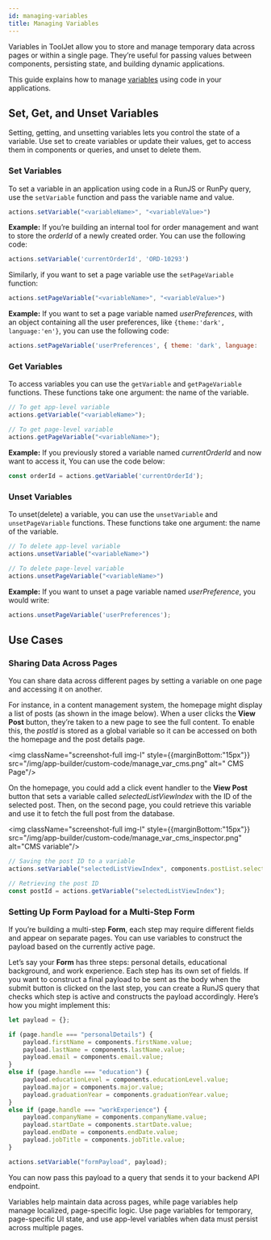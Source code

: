 ```yaml
---
id: managing-variables
title: Managing Variables
---
```


Variables in ToolJet allow you to store and manage temporary data across pages or within a single page. They’re useful for passing values between components, persisting state, and building dynamic applications.

This guide explains how to manage [variables](/docs/beta/app-builder/events/use-case/variables) using code in your applications.

## Set, Get, and Unset Variables

Setting, getting, and unsetting variables lets you control the state of a variable. Use set to create variables or update their values, get to access them in components or queries, and unset to delete them. 

### Set Variables

To set a variable in an application using code in a RunJS or RunPy query, use the `setVariable` function and pass the variable name and value. 

```js
actions.setVariable("<variableName>", "<variableValue>")
```

**Example:** If you’re building an internal tool for order management and want to store the *orderId* of a newly created order. You can use the following code:

```js
actions.setVariable('currentOrderId', 'ORD-10293')
```

Similarly, if you want to set a page variable use the `setPageVariable` function:

```js
actions.setPageVariable("<variableName>", "<variableValue>")
``` 

**Example:** If you want to set a page variable named *userPreferences*, with an object containing all the user preferences, like `{theme:'dark', language:'en'}`, you can use the following code:

```js
actions.setPageVariable('userPreferences', { theme: 'dark', language: 'en' });
```

### Get Variables
To access variables you can use the `getVariable` and `getPageVariable` functions. These functions take one argument: the name of the variable. 

```js
// To get app-level variable
actions.getVariable("<variableName>");

// To get page-level variable
actions.getPageVariable("<variableName>");
``` 

**Example:** If you previously stored a variable named *currentOrderId* and now want to access it, You can use the code below:

```js
const orderId = actions.getVariable('currentOrderId');
```

### Unset Variables
To unset(delete) a variable, you can use the `unsetVariable` and `unsetPageVariable` functions. These functions take one argument: the name of the variable.

```js
// To delete app-level variable
actions.unsetVariable("<variableName>")

// To delete page-level variable
actions.unsetPageVariable("<variableName>")
```

**Example:** If you want to unset a page variable named *userPreference*, you would write:

```js
actions.unsetPageVariable('userPreferences');
```

## Use Cases

### Sharing Data Across Pages

You can share data across different pages by setting a variable on one page and accessing it on another. 

For instance, in a content management system, the homepage might display a list of posts (as shown in the image below). When a user clicks the **View Post** button, they’re taken to a new page to see the full content. To enable this, the *postId* is stored as a global variable so it can be accessed on both the homepage and the post details page.

<img className="screenshot-full img-l" style={{marginBottom:"15px"}} src="/img/app-builder/custom-code/manage_var_cms.png" alt=" CMS Page"/>

On the homepage, you could add a click event handler to the **View Post** button that sets a variable called *selectedListViewIndex* with the ID of the selected post. Then, on the second page, you could retrieve this variable and use it to fetch the full post from the database.

<img className="screenshot-full img-l" style={{marginBottom:"15px"}} src="/img/app-builder/custom-code/manage_var_cms_inspector.png" alt="CMS variable"/>

```js
// Saving the post ID to a variable
actions.setVariable("selectedListViewIndex", components.postList.selectedRow.id); 

// Retrieving the post ID
const postId = actions.getVariable("selectedListViewIndex");
```

### Setting Up Form Payload for a Multi-Step Form

If you’re building a multi-step **Form**, each step may require different fields and appear on separate pages. You can use variables to construct the payload based on the currently active page.

Let’s say your **Form** has three steps: personal details, educational background, and work experience. Each step has its own set of fields. If you want to construct a final payload to be sent as the body when the submit button is clicked on the last step, you can create a RunJS query that checks which step is active and constructs the payload accordingly. Here’s how you might implement this:

```js
let payload = {};

if (page.handle === "personalDetails") {
    payload.firstName = components.firstName.value;
    payload.lastName = components.lastName.value;
    payload.email = components.email.value;
} 
else if (page.handle === "education") {
    payload.educationLevel = components.educationLevel.value;
    payload.major = components.major.value;
    payload.graduationYear = components.graduationYear.value;
} 
else if (page.handle === "workExperience") {
    payload.companyName = components.companyName.value;
    payload.startDate = components.startDate.value;
    payload.endDate = components.endDate.value;
    payload.jobTitle = components.jobTitle.value;
}

actions.setVariable("formPayload", payload);
```

You can now pass this payload to a query that sends it to your backend API endpoint.

Variables help maintain data across pages, while page variables help manage localized, page-specific logic. Use page variables for temporary, page-specific UI state, and use app-level variables when data must persist across multiple pages.

